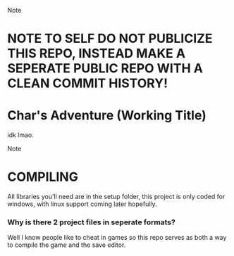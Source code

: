 > [!NOTE]
> # NOTE TO SELF DO NOT PUBLICIZE THIS REPO, INSTEAD MAKE A SEPERATE PUBLIC REPO WITH A CLEAN COMMIT HISTORY!

# Char's Adventure (Working Title)

idk lmao.
> [!NOTE]
> # COMPILING

All libraries you'll need are in the setup folder, this project is only coded for windows, with linux support coming later hopefully.

### Why is there 2 project files in seperate formats?

Well I know people like to cheat in games so this repo serves as both a way to compile the game and the save editor.
